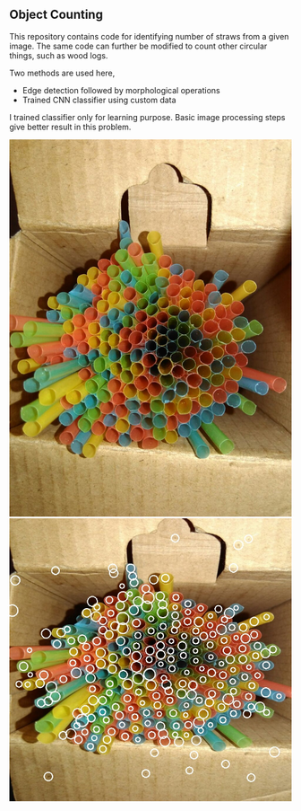 ## Object Counting
This repository contains code for identifying number of straws from a given image. The same code can further be modified to count other circular things, such as wood logs.

Two methods are used here,
* Edge detection followed by morphological operations
* Trained CNN classifier using custom data

I trained classifier only for learning purpose. Basic image processing steps give better result in this problem.

!["Image of Straws"](https://raw.githubusercontent.com/bansii1/ObjectCounting/master/strawImage.jpg )
!["Using Image Processing"](https://raw.githubusercontent.com/bansii1/ObjectCounting/master/usingImageProcessing.jpg)
